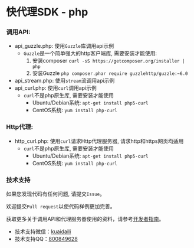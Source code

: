 # 快代理SDK - php

### 调用API:
* api_guzzle.php: 使用`Guzzle`库调用api示例
	* `Guzzle`是一个简单强大的http客户端库, 需要安装才能使用:
		1. 安装composer `curl -sS https://getcomposer.org/installer | php`
		2. 安装Guzzle `php composer.phar require guzzlehttp/guzzle:~6.0`
* api_stream.php: 使用`stream`流调用api示例
* api_curl.php: 使用`curl`调用api示例
	* `curl`不是php原生库, 需要安装才能使用
		* Ubuntu/Debian系统: `apt-get install php5-curl`
		* CentOS系统: `yum install php-curl`

### Http代理:
* http_curl.php: 使用`curl`请求Http代理服务器, 请求http和https网页均适用
	* `curl`不是php原生库, 需要安装才能使用
		* Ubuntu/Debian系统: `apt-get install php5-curl`
		* CentOS系统: `yum install php-curl`

### 技术支持
如果您发现代码有任何问题, 请提交`Issue`。

欢迎提交`Pull request`以使代码样例更加完善。

获取更多关于调用API和代理服务器使用的资料，请参考[开发者指南](https://help.kuaidaili.com/dev/api/)。

* 技术支持微信：<a href="https://img.kuaidaili.com/img/service_wx.jpg">kuaidaili</a>
* 技术支持QQ：<a href="http://q.url.cn/CDksXo?_type=wpa&qidian=true">800849628</a>
